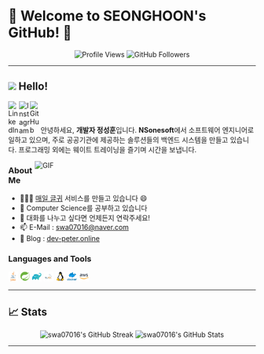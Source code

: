 # 🌟 Welcome to SEONGHOON's GitHub! 🌠

<div align="center">
  <img src="https://komarev.com/ghpvc/?username=swa07016&color=blueviolet" alt="Profile Views"/>
  <img src="https://img.shields.io/github/followers/swa07016?style=social" alt="GitHub Followers"/>
</div>

---

## <img src="https://media.giphy.com/media/hvRJCLFzcasrR4ia7z/giphy.gif" width="25px"> Hello!

<a href="https://www.linkedin.com/in/seong-hoon-jeong">
  <img align="left" alt="LinkedIn" width="22px" src="https://cdn.jsdelivr.net/npm/simple-icons@v3/icons/linkedin.svg" />
</a>
<a href="https://www.instagram.com/sunghoon0725">
  <img align="left" alt="Instagram" width="22px" src="https://cdn.jsdelivr.net/npm/simple-icons@v3/icons/instagram.svg" />
</a>
<a href="https://github.com/swa07016">
  <img align="left" alt="GitHub" width="22px" src="https://cdn.jsdelivr.net/npm/simple-icons@v3/icons/github.svg" />
</a>
<br><br>

안녕하세요, **개발자 정성훈**입니다. **NSonesoft**에서 소프트웨어 엔지니어로 일하고 있으며, 주로 공공기관에 제공하는 솔루션들의 백엔드 시스템을 만들고 있습니다. 프로그래밍 외에는 웨이트 트레이닝을 즐기며 시간을 보냅니다.

<img align="right" alt="GIF" src="https://i.giphy.com/media/v1.Y2lkPTc5MGI3NjExOHg2NnhkMzZ1NjFlMnlqNTd3MDA2b2k5bDhsNW8yMGkxdDB6enQ1eiZlcD12MV9pbnRlcm5hbF9naWZfYnlfaWQmY3Q9Zw/RbDKaczqWovIugyJmW/giphy.gif" width="450" />

### **About Me**

- 👨🏽‍💻 [매일 글귀](https://play.google.com/store/apps/details?id=com.silvertown.android.dailyphrase&hl=ko-KR) 서비스를 만들고 있습니다 😄
- 🌱 Computer Science를 공부하고 있습니다
- 💬 대화를 나누고 싶다면 언제든지 연락주세요!
- 📫 E-Mail : [swa07016@naver.com](mailto:swa07016@naver.com)
- 📝 Blog : [dev-peter.online](https://dev-peter.online/)

### **Languages and Tools**  

<p>
<code><img height="20" src="https://raw.githubusercontent.com/github/explore/master/topics/java/java.png"></code>
<code><img height="20" src="https://raw.githubusercontent.com/github/explore/master/topics/spring-boot/spring-boot.png"></code>
<code><img height="20" src="https://raw.githubusercontent.com/github/explore/master/topics/gradle/gradle.png"></code>
<code><img height="20" src="https://raw.githubusercontent.com/github/explore/master/topics/mysql/mysql.png"></code>
<code><img height="20" src="https://raw.githubusercontent.com/github/explore/master/topics/linux/linux.png"></code>
<code><img height="20" src="https://raw.githubusercontent.com/github/explore/master/topics/docker/docker.png"></code>
<code><img height="20" src="https://raw.githubusercontent.com/github/explore/master/topics/aws/aws.png"></code>
</p>

---

## 📈 Stats
<p align="center">
    <img src="https://github-readme-streak-stats.herokuapp.com/?user=swa07016&theme=dark" alt="swa07016's GitHub Streak" width="450" />
    <img src="https://github-readme-stats.vercel.app/api?username=swa07016&show_icons=true&theme=gotham" alt="swa07016's GitHub Stats" width="450" />
</p>


---
